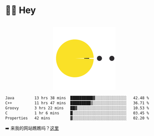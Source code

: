 
# 👋🏻 Hey
<div align="center">
	<br>
	<img src="https://raw.githubusercontent.com/Aniket965/Aniket965/master/pacman.svg?sanitize=true" width="200" height="200">
	<br>
</div>

<!--START_SECTION:waka-->
```text
Java         13 hrs 38 mins  ██████████▓░░░░░░░░░░░░░░   42.48 % 
C++          11 hrs 47 mins  █████████▒░░░░░░░░░░░░░░░   36.71 % 
Groovy       3 hrs 22 mins   ██▓░░░░░░░░░░░░░░░░░░░░░░   10.53 % 
C            1 hr 6 mins     █░░░░░░░░░░░░░░░░░░░░░░░░   03.45 % 
Properties   42 mins         ▓░░░░░░░░░░░░░░░░░░░░░░░░   02.20 % 
```
<!--END_SECTION:waka-->

 ➡️  来我的网站瞧瞧吗？[这里](https://www.shaolongfei.com)
